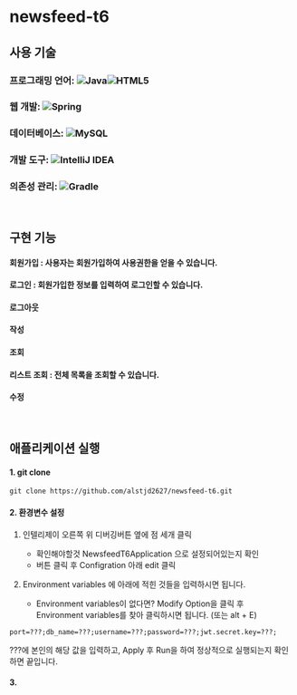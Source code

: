 # newsfeed-t6

## 사용 기술
### 프로그래밍 언어: 	![Java](https://img.shields.io/badge/java-%23ED8B00.svg?style=for-the-badge&logo=openjdk&logoColor=white)![HTML5](https://img.shields.io/badge/html5-%23E34F26.svg?style=for-the-badge&logo=html5&logoColor=white)
### 웹 개발:  ![Spring](https://img.shields.io/badge/spring-%236DB33F.svg?style=for-the-badge&logo=spring&logoColor=white)
### 데이터베이스: ![MySQL](https://img.shields.io/badge/mysql-%2300f.svg?style=for-the-badge&logo=mysql&logoColor=white)
### 개발 도구: ![IntelliJ IDEA](https://img.shields.io/badge/IntelliJIDEA-000000.svg?style=for-the-badge&logo=intellij-idea&logoColor=white)
### 의존성 관리: ![Gradle](https://img.shields.io/badge/Gradle-02303A.svg?style=for-the-badge&logo=Gradle&logoColor=white)
<br>

## 구현 기능
#### 회원가입 : 사용자는 회원가입하여 사용권한을 얻을 수 있습니다.
#### 로그인  :  회원가입한 정보를 입력하여 로그인할 수 있습니다.
#### 로그아웃 
#### 작성    
#### 조회     
#### 리스트 조회 : 전체 목록을 조회할 수 있습니다.
#### 수정
<br>


## 애플리케이션 실행
#### 1. git clone
```
git clone https://github.com/alstjd2627/newsfeed-t6.git
```

#### 2. 환경변수 설정

1. 인텔리제이 오른쪽 위 디버깅버튼 옆에 점 세개 클릭
   - 확인해야할것  NewsfeedT6Application  으로 설정되어있는지 확인
   - 버튼 클릭 후 Configration 아래 edit 클릭
   

2. Environment variables 에 아래에 적힌 것들을 입력하시면 됩니다.
   - Environment variables이 없다면?  Modify Option을 클릭 후<br>
      Environment variables를 찾아 클릭하시면 됩니다. (또는 alt + E)
```
port=???;db_name=???;username=???;password=???;jwt.secret.key=???;
```
???에 본인의 해당 값을 입력하고, 
Apply 후 Run을 하여 정상적으로 실행되는지 확인하면 끝입니다.


#### 3. 
   



